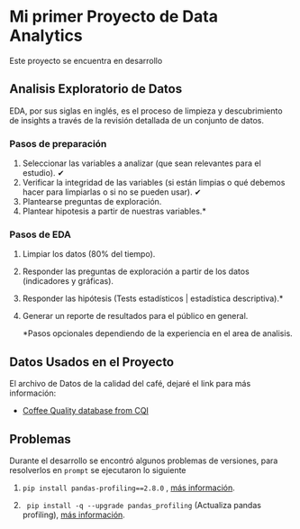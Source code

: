 # Mi primer Proyecto de Data Analytics 
Este proyecto se encuentra en desarrollo

## Analisis Exploratorio de Datos
EDA, por sus siglas en inglés, es el proceso de limpieza y descubrimiento de insights a través de la revisión detallada de un conjunto de datos.

### Pasos de preparación
1. Seleccionar las variables a analizar (que sean relevantes para el estudio). ✔
2. Verificar la integridad de las variables (si están limpias o qué debemos hacer para limpiarlas o si no se pueden usar). ✔
3. Plantearse preguntas de exploración.
4. Plantear hipotesis a partir de nuestras variables.*

### Pasos de EDA
1. Limpiar los datos (80% del tiempo).
2. Responder las preguntas de exploración a partir de los datos (indicadores y gráficas).
3. Responder las hipótesis (Tests estadísticos | estadística descriptiva).*
4. Generar un reporte de resultados para el público en general.

    *Pasos opcionales dependiendo de la experiencia en el area de analisis.


## Datos Usados en el Proyecto
El archivo de Datos de  la calidad del café, dejaré el link para más información:

- [Coffee Quality database from CQI](https://www.kaggle.com/volpatto/coffee-quality-database-from-cqi?select=merged_data_cleaned.csv)


## Problemas

Durante el desarrollo se encontró algunos problemas de versiones, para resolverlos en `prompt` se ejecutaron lo siguiente

1. ` pip install pandas-profiling==2.8.0 ` , [más información](https://github.com/ydataai/pandas-profiling/issues/528).

2. ` pip install -q --upgrade pandas_profiling`  (Actualiza pandas profiling), [más información](https://community.insaid.co/hc/en-us/community/posts/360046929193-Unable-to-import-pandas-profiling).
